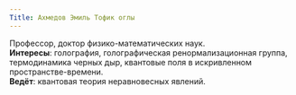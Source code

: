 ```yaml
---
Title: Ахмедов Эмиль Тофик оглы
---
```


Профессор, доктор физико-математических наук.<br>
**Интересы**: голография, голографическая ренормализационная группа, термодинамика черных дыр, квантовые поля в искривленном пространстве-времени.<br>
**Ведёт**: квантовая теория неравновесных явлений.
